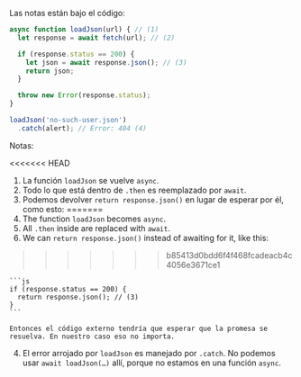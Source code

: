 
Las notas están bajo el código:

```js run
async function loadJson(url) { // (1)
  let response = await fetch(url); // (2)

  if (response.status == 200) {
    let json = await response.json(); // (3)
    return json;
  }

  throw new Error(response.status);
}

loadJson('no-such-user.json')
  .catch(alert); // Error: 404 (4)
```

Notas:

<<<<<<< HEAD
1. La función `loadJson` se vuelve `async`.
2. Todo lo que está dentro de `.then` es reemplazado por `await`.
3. Podemos devolver `return response.json()` en lugar de esperar por él, como esto:
=======
1. The function `loadJson` becomes `async`.
2. All `.then` inside are replaced with `await`.
3. We can `return response.json()` instead of awaiting for it, like this:
>>>>>>> b85413d0bdd6f4f468fcadeacb4c4056e3671ce1

    ```js
    if (response.status == 200) {
      return response.json(); // (3)
    }
    ```

    Entonces el código externo tendría que esperar que la promesa se resuelva. En nuestro caso eso no importa.
4. El error arrojado por `loadJson` es manejado por `.catch`. No podemos usar `await loadJson(…)` allí, porque no estamos en una función `async`.
